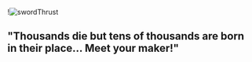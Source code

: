 
!![swordThrust](https://github.com/user-attachments/assets/cb293507-4334-4a72-ad90-722e508c7f4d)


## "Thousands die but tens of thousands are born in their place... Meet your maker!"
